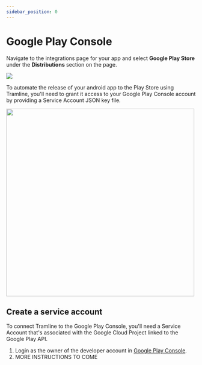 ```yaml
---
sidebar_position: 0
---
```


# Google Play Console

Navigate to the integrations page for your app and select __Google Play Store__ under the __Distributions__ section on the page.

![](/img/build-integration.png)

To automate the release of your android app to the Play Store using Tramline, you'll need to grant it access to your Google Play Console account by providing a Service Account JSON key file.

<img height="500" src="/img/play-store-connect.png" width="500"/>

## Create a service account

To connect Tramline to the Google Play Console, you'll need a Service Account that's associated with the Google Cloud Project linked to the Google Play API.

1. Login as the owner of the developer account in [Google Play Console](https://play.google.com/console/).
2. MORE INSTRUCTIONS TO COME
